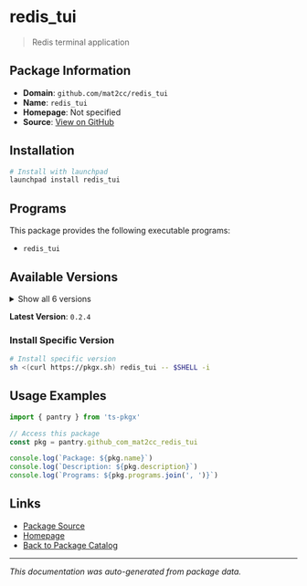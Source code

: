 # redis_tui

> Redis terminal application

## Package Information

- **Domain**: `github.com/mat2cc/redis_tui`
- **Name**: `redis_tui`
- **Homepage**: Not specified
- **Source**: [View on GitHub](https://github.com/pkgxdev/pantry/tree/main/projects/github.com/mat2cc/redis_tui/package.yml)

## Installation

```bash
# Install with launchpad
launchpad install redis_tui
```

## Programs

This package provides the following executable programs:

- `redis_tui`

## Available Versions

<details>
<summary>Show all 6 versions</summary>

- `0.2.4`, `0.2.3`, `0.2.2`, `0.2.1`, `0.2.0`
- `0.1.0`

</details>

**Latest Version**: `0.2.4`

### Install Specific Version

```bash
# Install specific version
sh <(curl https://pkgx.sh) redis_tui -- $SHELL -i
```

## Usage Examples

```typescript
import { pantry } from 'ts-pkgx'

// Access this package
const pkg = pantry.github_com_mat2cc_redis_tui

console.log(`Package: ${pkg.name}`)
console.log(`Description: ${pkg.description}`)
console.log(`Programs: ${pkg.programs.join(', ')}`)
```

## Links

- [Package Source](https://github.com/pkgxdev/pantry/tree/main/projects/github.com/mat2cc/redis_tui/package.yml)
- [Homepage](#)
- [Back to Package Catalog](../package-catalog.md)

---

*This documentation was auto-generated from package data.*
